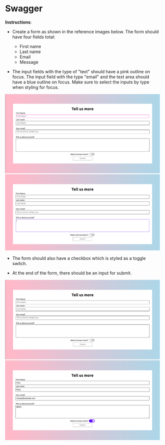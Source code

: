 # Swagger

**Instructions**: 

* Create a form as shown in the reference images below. The form should have four fields total:
    * First name
    * Last name
    * Email
    * Message

* The input fields with the type of "text" should have a pink outline on focus. The input field with the type "email" and the text area should have a blue outline on focus. Make sure to select the inputs by type when styling for focus. 

![reference-focus1](/images/form-focus1.png)
![reference-focus2](/images/form-focus2.png)

* The form should also have a checkbox which is styled as a toggle switch. 

* At the end of the form, there should be an input for submit.

![reference](/images/form-reference.png)
![reference-form-filled](/images/form-filled.png)


